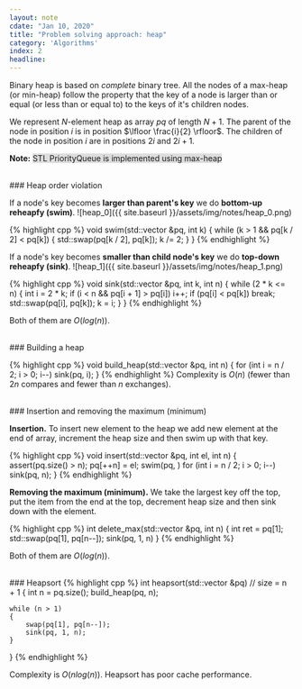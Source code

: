 ```yaml
---
layout: note
cdate: "Jan 10, 2020"
title: "Problem solving approach: heap"
category: 'Algorithms'
index: 2
headline: 
---
```


Binary heap is based on _complete_ binary tree. All the nodes of a max-heap (or min-heap) follow the property
that the key of a node is larger than or equal (or less than or equal to) to the keys of it's children nodes.

We represent $N$-element heap as array $pq$ of length $N+1$. The parent of the node in position
$i$ is in position $\lfloor \frac{i}{2} \rfloor$. The children of the node in position $i$ are in positions
$2i$ and $2i + 1$.

__Note:__ <span style="background-color:#ddd">STL PriorityQueue is implemented using max-heap</span>

<br>
### Heap order violation

If a node's key becomes **larger than parent's key** we do **bottom-up reheapfy (swim)**.
![heap_0]({{ site.baseurl }}/assets/img/notes/heap_0.png)

{% highlight cpp %}
void swim(std::vector<int> &pq, int k)
{
        while (k > 1 && pq[k / 2] < pq[k])
        {
                std::swap(pq[k / 2], pq[k]);
                k /= 2;
        }
}
{% endhighlight %}

If a node's key becomes **smaller than child node's key** we do **top-down reheapfy (sink)**.
![heap_1]({{ site.baseurl }}/assets/img/notes/heap_1.png)

{% highlight cpp %}
void sink(std::vector<int> &pq, int k, int n)
{
        while (2 * k  <= n)
        {
                int i = 2 * k;
                if (i < n && pq[i + 1] > pq[i])
                        i++;
                if (pq[i] < pq[k])
                        break;
                std::swap(pq[i], pq[k]);
                k = i;
        }
}
{% endhighlight %}

Both of them are $O(log(n))$.

<br>
### Building a heap


{% highlight cpp %}
void build_heap(std::vector<int> &pq, int n)
{
    for (int i = n / 2; i > 0; i--)
        sink(pq, i);
}
{% endhighlight %}
Complexity is $O(n)$ (fewer than $2n$ compares and fewer than $n$ exchanges).

<br>
### Insertion and removing the maximum (minimum)

__Insertion.__ To insert new element to the heap we add new element at the end of array, increment the heap size and
then swim up with that key.

{% highlight cpp %}
void insert(std::vector<int> &pq, int el, int n)
{
    assert(pq.size() > n);
    pq[++n] = el;
    swim(pq, ) for (int i = n / 2; i > 0; i--)
        sink(pq, n);
}
{% endhighlight %}

__Removing the maximum (minimum).__
We take the largest key off the top, put the item from the end at the top, decrement heap size and 
then sink down with the element.

{% highlight cpp %}
int delete_max(std::vector<int> &pq, int n)
{
    int ret = pq[1];
    std::swap(pq[1], pq[n--]);
    sink(pq, 1, n)
}
{% endhighlight %}

Both of them are $O(log(n))$.

<br>
### Heapsort
{% highlight cpp %}
int heapsort(std::vector<int> &pq) // size = n + 1
{
    int n = pq.size();
    build_heap(pq, n);

    while (n > 1)
    {
        swap(pq[1], pq[n--]);
        sink(pq, 1, n);
    }
}
{% endhighlight %}

Complexity is $O(n log(n))$. Heapsort has poor cache performance.



